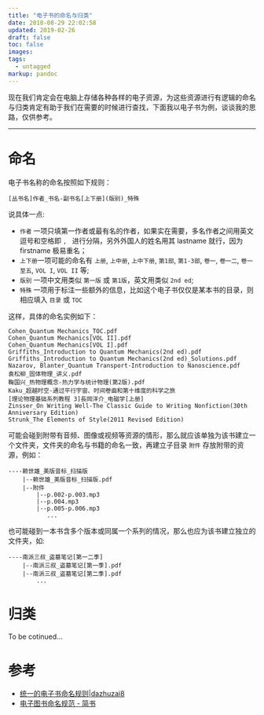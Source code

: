 ```yaml
---
title: "电子书的命名与归类"
date: 2018-08-29 22:02:58
updated: 2019-02-26
draft: false
toc: false
images:
tags: 
  - untagged
markup: pandoc
---
```


现在我们肯定会在电脑上存储各种各样的电子资源，为这些资源进行有逻辑的命名与归类肯定有助于我们在需要的时候进行查找，下面我以电子书为例，谈谈我的思路，仅供参考。
<!-- more -->

------

# 命名
电子书名称的命名按照如下规则：
```
[丛书名]作者_书名-副书名[上下册](版别)_特殊
```
说具体一点:

-   `作者` 一项只填第一作者或最有名的作者，如果实在需要，多名作者之间用英文逗号和空格即 `, ` 进行分隔，另外外国人的姓名用其 lastname 就行，因为 firstname 极易重名；
-   `上下册`一项可能的命名有 `上册`, `上中册`, `上中下册`, `第1部`, `第1-3部`, `卷一`, `卷一二`, `卷一至五`, `VOL I`, `VOL II` 等;
-   `版别` 一项中文用类似 `第一版` 或 `第1版`，英文用类似 `2nd ed`;
-   `特殊` 一项用于标注一些额外的信息，比如这个电子书仅仅是某本书的目录，则相应填入 `目录` 或 `TOC`

这样，具体的命名实例如下：
```
Cohen_Quantum Mechanics_TOC.pdf
Cohen_Quantum Mechanics[VOL II].pdf
Cohen_Quantum Mechanics[VOL I].pdf
Griffiths_Introduction to Quantum Mechanics(2nd ed).pdf
Griffiths_Introduction to Quantum Mechanics(2nd ed)_Solutions.pdf
Nazarov, Blanter_Quantum Transport-Introduction to Nanoscience.pdf
袁松柳_固体物理_讲义.pdf
鞠国兴_热物理概念-热力学与统计物理(第2版).pdf
Kaku_超越时空-通过平行宇宙、时间卷曲和第十维度的科学之旅
[理论物理基础系列教程 3]長岡洋介_电磁学[上册]
Zinsser_On Writing Well-The Classic Guide to Writing Nonfiction(30th Anniversary Edition)
Strunk_The Elements of Style(2011 Revised Edition)
```

可能会碰到附带有音频、图像或视频等资源的情形，那么就应该单独为该书建立一个文件夹，文件夹的命名与书籍的命名一致，再建立子目录 `附件` 存放附带的资源，例如：
```
----赖世雄_美版音标_扫描版
    |--赖世雄_美版音标_扫描版.pdf
    |--附件
        |--p.002-p.003.mp3
        |--p.004.mp3
        |--p.005-p.006.mp3
           ...
```

也可能碰到一本书含多个版本或同属一个系列的情况，那么也应为该书建立独立的文件夹，如:
```
----南派三叔_盗墓笔记[第一二季]
    |--南派三叔_盗墓笔记[第一季].pdf
    |--南派三叔_盗墓笔记[第二季].pdf
        ...
```

# 归类
To be cotinued...

# 参考
-   [统一的电子书命名规则|dazhuzai8](!https://dazhuzai8.blogspot.com/2012/09/3.html)
-   [电子图书命名规范 - 简书](!https://www.jianshu.com/p/b82231b06881)
